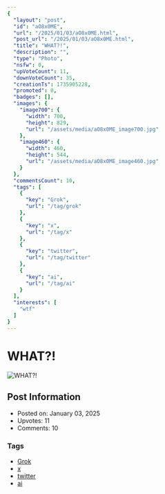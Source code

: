 ```yaml
---
{
  "layout": "post",
  "id": "aO8x0ME",
  "url": "/2025/01/03/aO8x0ME.html",
  "post_url": "/2025/01/03/aO8x0ME.html",
  "title": "WHAT?!",
  "description": "",
  "type": "Photo",
  "nsfw": 0,
  "upVoteCount": 11,
  "downVoteCount": 35,
  "creationTs": 1735905228,
  "promoted": 0,
  "badges": [],
  "images": {
    "image700": {
      "width": 700,
      "height": 829,
      "url": "/assets/media/aO8x0ME_image700.jpg"
    },
    "image460": {
      "width": 460,
      "height": 544,
      "url": "/assets/media/aO8x0ME_image460.jpg"
    }
  },
  "commentsCount": 10,
  "tags": [
    {
      "key": "Grok",
      "url": "/tag/grok"
    },
    {
      "key": "x",
      "url": "/tag/x"
    },
    {
      "key": "twitter",
      "url": "/tag/twitter"
    },
    {
      "key": "ai",
      "url": "/tag/ai"
    }
  ],
  "interests": [
    "wtf"
  ]
}
---
```


# WHAT?!

![WHAT?!](/assets/media/aO8x0ME_image700.jpg)

## Post Information

- Posted on: January 03, 2025
- Upvotes: 11
- Comments: 10

### Tags

- [Grok](/tag/Grok)
- [x](/tag/x)
- [twitter](/tag/twitter)
- [ai](/tag/ai)
